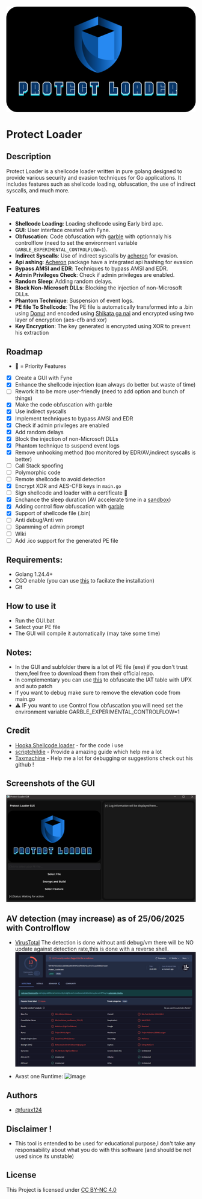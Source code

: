 
![Logo](https://github.com/furax124/Protect_Loader/blob/main/GUI/Assets/LOGO.png)

# Protect Loader

## Description
Protect Loader is a shellcode loader written in pure golang designed to provide various security and evasion techniques for Go applications. It includes features such as shellcode loading, obfuscation, the use of indirect syscalls, and much more.

## Features
- **Shellcode Loading**: Loading shellcode using Early bird apc.
- **GUI**: User interface created with Fyne.
- **Obfuscation**: Code obfuscation with [garble](https://github.com/burrowers/garble) with optionnaly his controlflow (need to set the environment variable `GARBLE_EXPERIMENTAL_CONTROLFLOW=1`).
- **Indirect Syscalls**: Use of indirect syscalls by [acheron](https://github.com/f1zm0/acheron) for evasion.
- **Api ashing**: [Acheron](https://github.com/f1zm0/acheron) package have a integrated api hashing for evasion
- **Bypass AMSI and EDR**: Techniques to bypass AMSI and EDR.
- **Admin Privileges Check**: Check if admin privileges are enabled.
- **Random Sleep**: Adding random delays.
- **Block Non-Microsoft DLLs**: Blocking the injection of non-Microsoft DLLs.
- **Phantom Technique**: Suspension of event logs.
- **PE file To Shellcode**: The PE file is automatically transformed into a .bin using [Donut](https://github.com/TheWover/donut) and encoded using [Shikata ga nai](https://github.com/EgeBalci/sgn) and encrypted using two layer of encryption (aes-cfb and xor)
- **Key Encryption**: The key generated is encrypted using XOR to prevent his extraction

## Roadmap
- 🚧 = Priority Features

- [X] Create a GUI with Fyne
- [X] Enhance the shellcode injection (can always do better but waste of time)
- [ ] Rework it to be more user-friendly (need to add option and bunch of things)
- [X] Make the code obfuscation with garble
- [X] Use indirect syscalls
- [X] Implement techniques to bypass AMSI and EDR
- [X] Check if admin privileges are enabled
- [X] Add random delays
- [X] Block the injection of non-Microsoft DLLs
- [X] Phantom technique to suspend event logs
- [X] Remove unhooking method (too monitored by EDR/AV,indirect syscalls is better)
- [ ] Call Stack spoofing
- [ ] Polymorphic code
- [ ] Remote shellcode to avoid detection
- [X] Encrypt XOR and AES-CFB keys in `main.go`
- [ ] Sign shellcode and loader with a certificate 🚧
- [X] Enchance the sleep duration (AV accelerate time in a [sandbox](https://www.scriptchildie.com/evasion/av-bypass/3.-delay-execution))
- [X] Adding control flow obfuscation with [garble](https://github.com/burrowers/garble/blob/master/docs/CONTROLFLOW.md)
- [X] Support of shellcode file (.bin)
- [ ] Anti debug/Anti vm
- [ ] Spamming of admin prompt
- [ ] Wiki
- [ ] Add .ico support for the generated PE file

## Requirements:
- Golang 1.24.4+
- CGO enable (you can use [this](https://github.com/ehsan18t/easy-mingw-installer/tree/main?tab=readme-ov-file) to facilate the installation)
- Git

## How to use it

- Run the GUI.bat 
- Select your PE file
- The GUI will compile it automatically (may take some time)
## Notes:
- In the GUI and subfolder there is a lot of PE file (exe) if you don't trust them,feel free to download them from their official repo.
- In complementary you can use [this](https://github.com/furax124/UPX_Compress_And_Patcher) to obfuscate the IAT table with UPX and auto patch
- If you want to debug make sure to remove the elevation code from main.go
- ⚠️ IF you want to use Control flow obfuscation you will need set the environment variable GARBLE_EXPERIMENTAL_CONTROLFLOW=1
## Credit

 - [Hooka Shellcode loader](https://github.com/D3Ext/Hooka) - for the code i use 
 - [scriptchildie](https://www.scriptchildie.com/) - Provide a amazing guide which help me a lot
 - [Taxmachine](https://github.com/TaxMachine) - Help me a lot for debugging or suggestions check out his github !


## Screenshots of the GUI

![App Screenshot](https://github.com/furax124/Protect_Loader/blob/main/GUI/Assets/Preview.png)

## AV detection (may increase) as of 25/06/2025 with Controlflow
- [VirusTotal](https://www.virustotal.com/gui/file/f3978b792133221cdd5582a00548494212f0559242ce37a721aae8598eb7a6a9?nocache=1) The detection is done without anti debug/vm there will be NO update against detection rate,this is done with a reverse shell.
![image](https://raw.githubusercontent.com/furax124/Protect_Loader/refs/heads/main/GUI/Assets/DETECTION.png)

- Avast one Runtime:
![image](https://github.com/user-attachments/assets/22fccf5e-7a47-40fa-bcfa-86853e73b930)


## Authors

- [@furax124](https://github.com/furax124)

## Disclaimer !

- This tool is entended to be used for educational purpose,I don't take any responsability about what you do with this software (and should be not used since its unstable)

## License

This Project is licensed under [CC BY-NC 4.0](https://creativecommons.org/licenses/by-nc/4.0/)
